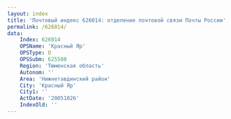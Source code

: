 ```yaml
---
layout: index
title: 'Почтовый индекс 626014: отделение почтовой связи Почты России'
permalink: /626014/
data:
    Index: 626014
    OPSName: 'Красный Яр'
    OPSType: О
    OPSSubm: 625500
    Region: 'Тюменская область'
    Autonom: ''
    Area: 'Нижнетавдинский район'
    City: 'Красный Яр'
    City1: ''
    ActDate: '20051026'
    IndexOld: ''
---
```

